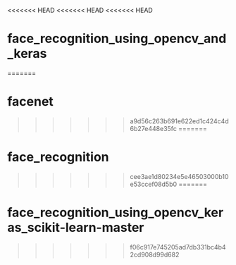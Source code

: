 <<<<<<< HEAD
<<<<<<< HEAD
<<<<<<< HEAD
# face_recognition_using_opencv_and_keras
=======
# facenet
>>>>>>> a9d56c263b691e622ed1c424c4d6b27e448e35fc
=======
# face_recognition
>>>>>>> cee3ae1d80234e5e46503000b10e53ccef08d5b0
=======
# face_recognition_using_opencv_keras_scikit-learn-master
>>>>>>> f06c917e745205ad7db331bc4b42cd908d99d682

